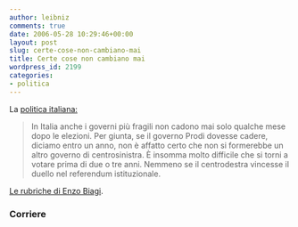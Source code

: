 ```yaml
---
author: leibniz
comments: true
date: 2006-05-28 10:29:46+00:00
layout: post
slug: certe-cose-non-cambiano-mai
title: Certe cose non cambiano mai
wordpress_id: 2199
categories:
- politica
---
```


La [politica italiana:](http://www.corriere.it/Primo_Piano/Editoriali/2006/05_Maggio/28/panebianco.shtml)


> In Italia anche i governi più fragili non cadono mai solo qualche mese dopo le elezioni. Per giunta, se il governo Prodi dovesse cadere, diciamo entro un anno, non è affatto certo che non si formerebbe un altro governo di centrosinistra. È insomma molto difficile che si torni a votare prima di due o tre anni. Nemmeno se il centrodestra vincesse il duello nel referendum istituzionale.


[ Le rubriche di Enzo Biagi](http://www.corriere.it/Primo_Piano/Editoriali/2006/05_Maggio/28/biagi.shtml).


### Corriere

